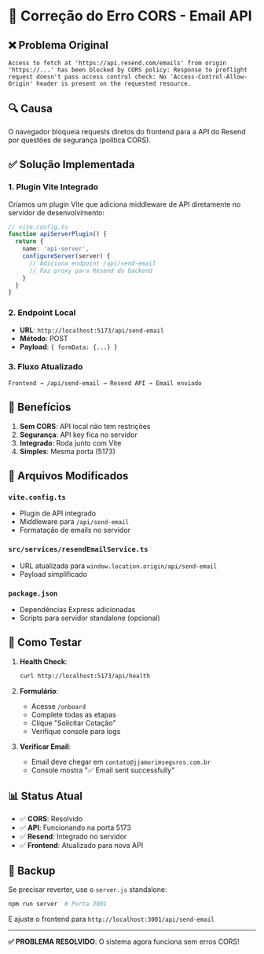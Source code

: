# 🔧 Correção do Erro CORS - Email API

## ❌ Problema Original

```
Access to fetch at 'https://api.resend.com/emails' from origin 'https://...' has been blocked by CORS policy: Response to preflight request doesn't pass access control check: No 'Access-Control-Allow-Origin' header is present on the requested resource.
```

## 🔍 Causa

O navegador bloqueia requests diretos do frontend para a API do Resend por questões de segurança (política CORS).

## ✅ Solução Implementada

### 1. Plugin Vite Integrado
Criamos um plugin Vite que adiciona middleware de API diretamente no servidor de desenvolvimento:

```typescript
// vite.config.ts
function apiServerPlugin() {
  return {
    name: 'api-server',
    configureServer(server) {
      // Adiciona endpoint /api/send-email
      // Faz proxy para Resend do backend
    }
  }
}
```

### 2. Endpoint Local
- **URL**: `http://localhost:5173/api/send-email`
- **Método**: POST
- **Payload**: `{ formData: {...} }`

### 3. Fluxo Atualizado
```
Frontend → /api/send-email → Resend API → Email enviado
```

## 🚀 Benefícios

1. **Sem CORS**: API local não tem restrições
2. **Segurança**: API key fica no servidor
3. **Integrado**: Roda junto com Vite
4. **Simples**: Mesma porta (5173)

## 📁 Arquivos Modificados

### `vite.config.ts`
- Plugin de API integrado
- Middleware para `/api/send-email`
- Formatação de emails no servidor

### `src/services/resendEmailService.ts`
- URL atualizada para `window.location.origin/api/send-email`
- Payload simplificado

### `package.json`
- Dependências Express adicionadas
- Scripts para servidor standalone (opcional)

## 🧪 Como Testar

1. **Health Check**:
   ```bash
   curl http://localhost:5173/api/health
   ```

2. **Formulário**:
   - Acesse `/onboard`
   - Complete todas as etapas
   - Clique "Solicitar Cotação"
   - Verifique console para logs

3. **Verificar Email**:
   - Email deve chegar em `contato@jjamorimseguros.com.br`
   - Console mostra "✅ Email sent successfully"

## 📊 Status Atual

- ✅ **CORS**: Resolvido
- ✅ **API**: Funcionando na porta 5173
- ✅ **Resend**: Integrado no servidor
- ✅ **Frontend**: Atualizado para nova API

## 🔄 Backup

Se precisar reverter, use o `server.js` standalone:
```bash
npm run server  # Porta 3001
```

E ajuste o frontend para `http://localhost:3001/api/send-email`

---

**✅ PROBLEMA RESOLVIDO**: O sistema agora funciona sem erros CORS!
